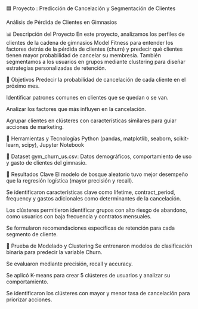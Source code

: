 🟦 Proyecto : Predicción de Cancelación y Segmentación de Clientes


Análisis de Pérdida de Clientes en Gimnasios


📊 Descripción del Proyecto
En este proyecto, analizamos los perfiles de clientes de la cadena de gimnasios Model Fitness para entender los factores detrás de la pérdida de clientes (churn) y predecir qué clientes tienen mayor probabilidad de cancelar su membresía. También segmentamos a los usuarios en grupos mediante clustering para diseñar estrategias personalizadas de retención.

🧠 Objetivos
Predecir la probabilidad de cancelación de cada cliente en el próximo mes.

Identificar patrones comunes en clientes que se quedan o se van.

Analizar los factores que más influyen en la cancelación.

Agrupar clientes en clústeres con características similares para guiar acciones de marketing.

🧰 Herramientas y Tecnologías
Python (pandas, matplotlib, seaborn, scikit-learn, scipy), Jupyter Notebook

📁 Dataset
gym_churn_us.csv: Datos demográficos, comportamiento de uso y gasto de clientes del gimnasio.

📌 Resultados Clave
El modelo de bosque aleatorio tuvo mejor desempeño que la regresión logística (mayor precisión y recall).

Se identificaron características clave como lifetime, contract_period, frequency y gastos adicionales como determinantes de la cancelación.

Los clústeres permitieron identificar grupos con alto riesgo de abandono, como usuarios con baja frecuencia y contratos mensuales.

Se formularon recomendaciones específicas de retención para cada segmento de cliente.

🧪 Prueba de Modelado y Clustering
Se entrenaron modelos de clasificación binaria para predecir la variable Churn.

Se evaluaron mediante precisión, recall y accuracy.

Se aplicó K-means para crear 5 clústeres de usuarios y analizar su comportamiento.

Se identificaron los clústeres con mayor y menor tasa de cancelación para priorizar acciones.
